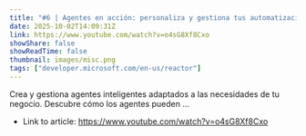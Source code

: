 ```yaml
---
title: "#6 | Agentes en acción: personaliza y gestiona tus automatizaciones empresariales"
date: 2025-10-02T14:09:31Z
link: https://www.youtube.com/watch?v=o4sG8Xf8Cxo
showShare: false
showReadTime: false
thumbnail: images/misc.png
tags: ["developer.microsoft.com/en-us/reactor"]
---
```

Crea y gestiona agentes inteligentes adaptados a las necesidades de tu negocio. Descubre cómo los agentes pueden ...

- Link to article: https://www.youtube.com/watch?v=o4sG8Xf8Cxo